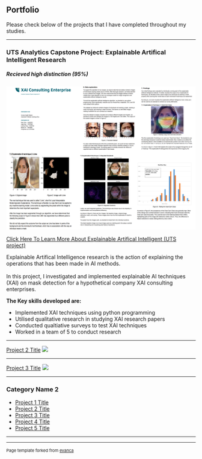 ## Portfolio
Please check below of the projects that I have completed throughout my studies. 

---

### UTS Analytics Capstone Project: Explainable Artifical Intelligent Research 
##### Recieved high distinction (95%)


<img src="images/xai.PNG?raw=true"/>

[Click Here To Learn More About Explainable Artifical Intelligent (UTS project)](/sample_page)

<p>Explainable Artifical Intelligence research is the action of explaining the operations that has been made in AI methods.
  <br>
  <br>
  In this project, I investigated and implemented explainable AI techniques (XAI) on mask detection for a hypothetical company XAI consulting enterprises.
</P>
  
  <b> The Key skills developed are: </b>
  
  <ul>
  <li>Implemented XAI techniques using python programming</li>
  <li>Utilised qualitative research in studying XAI research papers</li>
  <li>Conducted qualtiative surveys to test XAI techniques</li>
  <li>Worked in a team of 5 to conduct research</li>
</ul>
  
  
---

[Project 2 Title](/pdf/sample_presentation.pdf)
<img src="images/dummy_thumbnail.jpg?raw=true"/>

---
[Project 3 Title](http://example.com/)
<img src="images/dummy_thumbnail.jpg?raw=true"/>

---

### Category Name 2

- [Project 1 Title](http://example.com/)
- [Project 2 Title](http://example.com/)
- [Project 3 Title](http://example.com/)
- [Project 4 Title](http://example.com/)
- [Project 5 Title](http://example.com/)

---




---
<p style="font-size:11px">Page template forked from <a href="https://github.com/evanca/quick-portfolio">evanca</a></p>
<!-- Remove above link if you don't want to attibute -->
